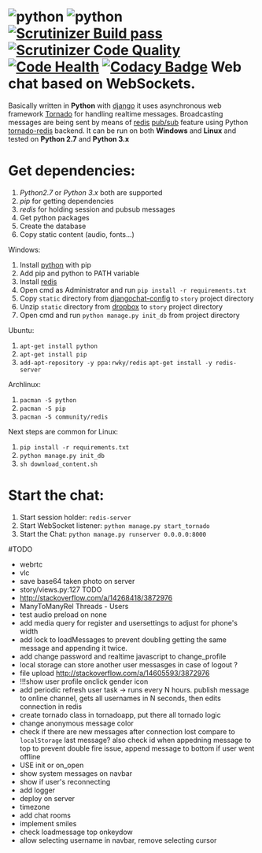 ![python](https://img.shields.io/badge/python-2.7%2C%203.x-blue.svg) ![python](https://img.shields.io/badge/django-1.7-blue.svg) [![Scrutinizer Build pass](https://scrutinizer-ci.com/g/Deathangel908/djangochat/badges/build.png)](https://scrutinizer-ci.com/g/Deathangel908/djangochat) [![Scrutinizer Code Quality](https://scrutinizer-ci.com/g/Deathangel908/djangochat/badges/quality-score.png?b=master)](https://scrutinizer-ci.com/g/Deathangel908/djangochat/?branch=master) [![Code Health](https://landscape.io/github/Deathangel908/djangochat/master/landscape.svg?style=flat)](https://landscape.io/github/Deathangel908/djangochat/master) [![Codacy Badge](https://www.codacy.com/project/badge/b508fef8efba4a5f8b5e8411c0803af5)](https://www.codacy.com/public/nightmarequake/djangochat)
Web chat based on WebSockets.
================================================

Basically written in **Python** with [django](https://www.djangoproject.com/) it uses asynchronous web framework [Tornado](http://www.tornadoweb.org/) for handling realtime messages. Broadcasting messages are being sent by means of [redis](http://redis.io/) [pub/sub](http://en.wikipedia.org/wiki/Publish%E2%80%93subscribe_pattern) feature using Python [tornado-redis](https://github.com/leporo/tornado-redis) backend. It can be run on both **Windows** and **Linux** and tested on **Python 2.7** and **Python 3.x**

Get dependencies:
================
 1. *Python2.7* or *Python 3.x* both are supported
 2. *pip* for getting dependencies
 3. *redis* for holding session and pubsub messages
 4. Get python packages
 4. Create the database
 6. Copy static content (audio, fonts...)

Windows:
 1. Install [python](https://www.python.org/downloads/) with pip 
 2. Add pip and python to PATH variable
 3. Install [redis](https://github.com/rgl/redis/downloads) 
 4. Open cmd as Administrator and run `pip install -r requirements.txt`
 5. Copy `static` directory from [djangochat-config](https://github.com/Deathangel908/djangochat-config) to `story` project directory
 6. Unzip `static` directory from [dropbox](https://www.dropbox.com/sh/p9efgb46pyl3hj3/AABIDVckht4SGZUDAnU7dlD7a?dl=1) to `story` project directory
 7. Open cmd and run `python manage.py init_db` from project directory

Ubuntu:
 1. `apt-get install python`
 2. `apt-get install pip`
 3. `add-apt-repository -y ppa:rwky/redis` `apt-get install -y redis-server`

Archlinux:
 1. `pacman -S python`
 2. `pacman -S pip`
 3. `pacman -S community/redis`

Next steps are common for Linux:
 1. `pip install -r requirements.txt`
 2. `python manage.py init_db`
 3. `sh download_content.sh`

Start the chat:
==============
 1. Start session holder: `redis-server`
 2. Start WebSocket listener: `python manage.py start_tornado`
 3. Start the Chat: `python manage.py runserver 0.0.0.0:8000`

#TODO
* webrtc
* vlc
* save base64 taken photo on server
* story/views.py:127 TODO
* http://stackoverflow.com/a/14268418/3872976
* ManyToManyRel Threads - Users
* test audio preload on none 
* add media query for register and usersettings to adjust for phone's width
* add lock to loadMessages to prevent doubling getting the same message and appending it twice. 
* add change password and realtime javascript to change_profile
* local storage can store another user messasges in case of logout ?
* file upload http://stackoverflow.com/a/14605593/3872976
* !!!show user profile onclick gender icon 
* add periodic refresh user task -> runs every N hours. publish message to online channel, gets all usernames in N seconds, then edits connection in redis
* create tornado class in tornadoapp, put there all tornado logic
* change anonymous message color
*  check if there are new messages after connection lost compare to `localStorage` last message?
 also check id when appedning message to top to prevent double fire issue, append message to bottom if user went offline
* USE init or on_open
* show system messages on navbar
* show if user's reconnecting
* add logger
* deploy on server
* timezone
* add chat rooms
* implement smiles
* check loadmessage top onkeydow
* allow selecting username in navbar, remove selecting cursor 